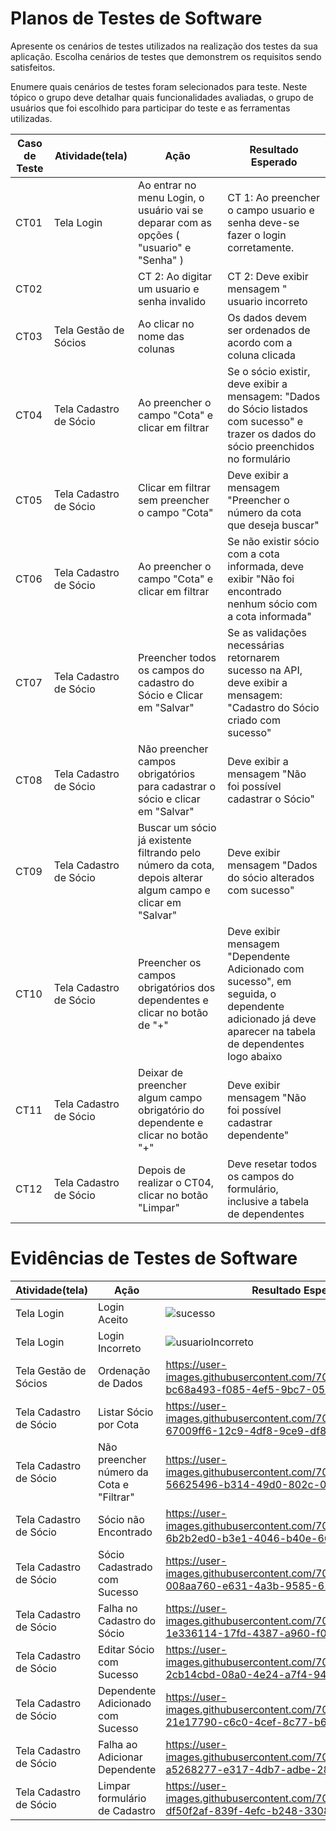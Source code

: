 # Planos de Testes de Software

Apresente os cenários de testes utilizados na realização dos testes da sua aplicação. Escolha cenários de testes que demonstrem os requisitos sendo satisfeitos.

Enumere quais cenários de testes foram selecionados para teste. Neste tópico o grupo deve detalhar quais funcionalidades avaliadas, o grupo de usuários que foi escolhido para participar do teste e as ferramentas utilizadas.

|**Caso de Teste**|**Atividade(tela)**|**Ação**|**Resultado Esperado**|
|---|-------------------|--------|----------------------|
|CT01|Tela Login| Ao entrar no menu Login, o usuário vai se deparar com as opções ( "usuario" e "Senha" )|CT 1: Ao preencher o campo usuario e senha deve-se fazer o login corretamente.  |
|CT02||CT 2: Ao digitar um usuario e senha  invalido |CT 2: Deve exibir mensagem " usuario incorreto   |
|CT03|Tela Gestão de Sócios | Ao clicar no nome das colunas | Os dados devem ser ordenados de acordo com a coluna clicada|
|CT04|Tela Cadastro de Sócio| Ao preencher o campo "Cota" e clicar em filtrar | Se o sócio existir, deve exibir a mensagem: "Dados do Sócio listados com sucesso" e trazer os dados do sócio preenchidos no formulário |
|CT05|Tela Cadastro de Sócio| Clicar em filtrar sem preencher o campo "Cota" | Deve exibir a mensagem "Preencher o número da cota que deseja buscar"   |
|CT06|Tela Cadastro de Sócio| Ao preencher o campo "Cota" e clicar em filtrar |Se não existir sócio com a cota informada, deve exibir "Não foi encontrado nenhum sócio com a cota informada"   |
|CT07|Tela Cadastro de Sócio| Preencher todos os campos do cadastro do Sócio e Clicar em "Salvar" | Se as validações necessárias retornarem sucesso na API, deve exibir a mensagem: "Cadastro do Sócio criado com sucesso"|
|CT08|Tela Cadastro de Sócio| Não preencher campos obrigatórios para cadastrar o sócio e clicar em "Salvar" | Deve exibir a mensagem "Não foi possível cadastrar o Sócio" |
|CT09| Tela Cadastro de Sócio| Buscar um sócio já existente filtrando pelo número da cota, depois alterar algum campo e clicar em "Salvar" | Deve exibir mensagem "Dados do sócio alterados com sucesso"|
|CT10| Tela Cadastro de Sócio| Preencher os campos obrigatórios dos dependentes e clicar no botão de "+" | Deve exibir mensagem "Dependente Adicionado com sucesso", em seguida, o dependente adicionado já deve aparecer na tabela de dependentes logo abaixo |
|CT11| Tela Cadastro de Sócio| Deixar de preencher algum campo obrigatório do dependente e clicar no botão "+" | Deve exibir mensagem "Não foi possível cadastrar dependente" |
|CT12| Tela Cadastro de Sócio| Depois de realizar o CT04, clicar no botão "Limpar" | Deve resetar todos os campos do formulário, inclusive a tabela de dependentes   |

# Evidências de Testes de Software

|**Atividade(tela)**|**Ação**|**Resultado Esperado**|
|-------------------|--------|----------------------|
|Tela Login|Login Aceito | ![sucesso](https://user-images.githubusercontent.com/81272703/232234987-24c001b1-5571-4233-a4c1-8738388c671f.gif)|
|Tela Login|Login Incorreto | ![usuarioIncorreto](https://user-images.githubusercontent.com/81272703/232235042-b90c5fd2-04e0-4540-9ff8-07779f611030.gif)|
|Tela Gestão de Sócios| Ordenação de Dados | https://user-images.githubusercontent.com/70529816/232366813-bc68a493-f085-4ef5-9bc7-057c0d7d7332.mp4 |
|Tela Cadastro de Sócio| Listar Sócio por Cota | https://user-images.githubusercontent.com/70529816/232367460-67009ff6-12c9-4df8-9ce9-df872fdd7745.mp4|
|Tela Cadastro de Sócio|Não preencher número da Cota e "Filtrar"|https://user-images.githubusercontent.com/70529816/232367728-56625496-b314-49d0-802c-0afc6f04ba57.mp4|
|Tela Cadastro de Sócio| Sócio não Encontrado | https://user-images.githubusercontent.com/70529816/232367546-6b2b2ed0-b3e1-4046-b40e-66ec43ef67d3.mp4 |
|Tela Cadastro de Sócio | Sócio Cadastrado com Sucesso| https://user-images.githubusercontent.com/70529816/232367069-008aa760-e631-4a3b-9585-618937baccc1.mp4 |
|Tela Cadastro de Sócio|Falha no Cadastro do Sócio | https://user-images.githubusercontent.com/70529816/232367250-1e336114-17fd-4387-a960-f0e4d738e8a9.mp4 |
|Tela Cadastro de Sócio|Editar Sócio com Sucesso | https://user-images.githubusercontent.com/70529816/232367339-2cb14cbd-08a0-4e24-a7f4-9470e413e135.mp4 |
|Tela Cadastro de Sócio| Dependente Adicionado com Sucesso | https://user-images.githubusercontent.com/70529816/232367908-21e17790-c6c0-4cef-8c77-b6898edd3f01.mp4 |
|Tela Cadastro de Sócio| Falha ao Adicionar Dependente | https://user-images.githubusercontent.com/70529816/232367947-a5268277-e317-4db7-adbe-2823879f2c76.mp4 |
|Tela Cadastro de Sócio| Limpar formulário de Cadastro | https://user-images.githubusercontent.com/70529816/232368044-df50f2af-839f-4efc-b248-33087a121d7a.mp4|
